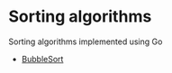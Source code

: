 # Sorting algorithms

Sorting algorithms implemented using Go

- [BubbleSort](https://github.com/mfbmina/data-structures-algorithms-go/blob/main/sorting/bubblesort.go)
